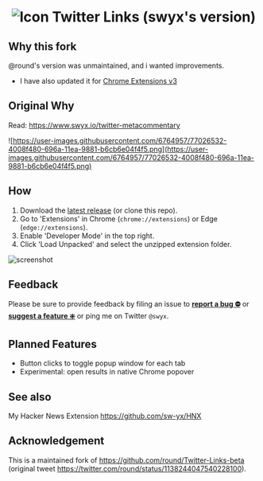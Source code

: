 # &nbsp;![Icon](https://raw.githubusercontent.com/round/Twitter-Links-beta/master/icon32.png) Twitter Links (swyx's version)

## Why this fork

@round's version was unmaintained, and i wanted improvements.

- I have also updated it for [Chrome Extensions v3]([url](https://blog.shahednasser.com/chrome-extension-tutorial-migrating-to-manifest-v3-from-v2/#from-background-scripts-to-service-workers))


## Original Why

Read: https://www.swyx.io/twitter-metacommentary

![https://user-images.githubusercontent.com/6764957/77026532-4008f480-696a-11ea-9881-b6cb6e04f4f5.png](https://user-images.githubusercontent.com/6764957/77026532-4008f480-696a-11ea-9881-b6cb6e04f4f5.png)

## How

1. Download the [latest release](https://github.com/sw-yx/Twitter-Links-beta/releases) (or clone this repo).
2. Go to 'Extensions' in Chrome (`chrome://extensions`) or Edge (`edge://extensions`).
3. Enable 'Developer Mode' in the top right.
4. Click 'Load Unpacked' and select the unzipped extension folder.

![screenshot](https://camo.githubusercontent.com/edc65aa854e00ac2021a8bda200bc7b606a6ed14/68747470733a2f2f692e696d6775722e636f6d2f786463686451612e706e67)

## Feedback

Please be sure to provide feedback by filing an issue to **[report a bug ⛔️](https://github.com/sw-yx/Twitter-Links-beta/issues/new?labels=⛔%EF%B8%8Fbug&template=bug.md)** or **[suggest a feature ❇️](https://github.com/sw-yx/Twitter-Links-beta/issues/new?labels=❇%EF%B8%8F%20feature&template=feature.md)** or ping me on Twitter `@swyx`.

## Planned Features

* Button clicks to toggle popup window for each tab
* Experimental: open results in native Chrome popover

## See also

My Hacker News Extension https://github.com/sw-yx/HNX

## Acknowledgement

This is a maintained fork of https://github.com/round/Twitter-Links-beta (original tweet https://twitter.com/round/status/1138244047540228100).
